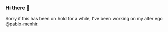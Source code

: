 ### Hi there 👋

Sorry if this has been on hold for a while, I've been working on my alter ego [@pablo-menhir](https://github.com/pablo-menhir).

